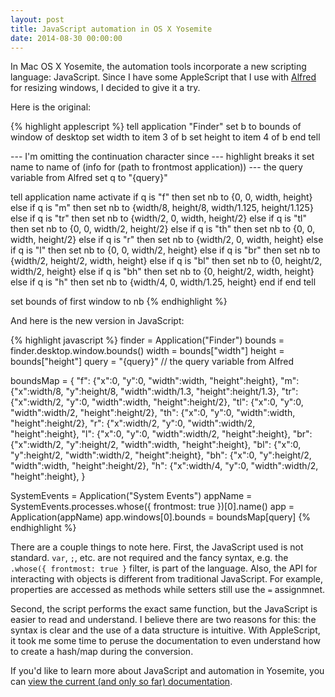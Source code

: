 ```yaml
---
layout: post
title: JavaScript automation in OS X Yosemite
date: 2014-08-30 00:00:00
---
```


In Mac OS X Yosemite, the automation tools incorporate a new scripting language: JavaScript. Since I have some AppleScript that I use with [Alfred](http://www.alfredapp.com/) for resizing windows, I decided to give it a try.

<!--more-->

Here is the original:

{% highlight applescript %}
tell application "Finder"
    set b to bounds of window of desktop
    set width to item 3 of b
    set height to item 4 of b
end tell
 
--- I'm omitting the continuation character since
--- highlight breaks it
set name to name of
  (info for
    (path to frontmost application))
--- the query variable from Alfred
set q to "{query}"
 
tell application name
    activate
    if q is "f" then
        set nb to
          {0, 0, width, height}
    else if q is "m" then
        set nb to
          {width/8, height/8, width/1.125, height/1.125}
    else if q is "tr" then
        set nb to {width/2, 0, width, height/2}
    else if q is "tl" then
        set nb to {0, 0, width/2, height/2}
    else if q is "th" then
        set nb to {0, 0, width, height/2}
    else if q is "r" then
        set nb to {width/2, 0, width, height}
    else if q is "l" then
        set nb to {0, 0, width/2, height}
    else if q is "br" then
        set nb to {width/2, height/2, width, height}
    else if q is "bl" then
        set nb to {0, height/2, width/2, height}
    else if q is "bh" then
        set nb to {0, height/2, width, height}
    else if q is "h" then
        set nb to {width/4, 0, width/1.25, height}
    end if
end tell

set bounds of first window to nb
{% endhighlight %}

And here is the new version in JavaScript:

{% highlight javascript %}
finder = Application("Finder")
bounds = finder.desktop.window.bounds()
width = bounds["width"]
height = bounds["height"]
query = "{query}" // the query variable from Alfred

boundsMap = {
  "f":  {"x":0, "y":0, "width":width, "height":height},
  "m":  {"x":width/8, "y":height/8, 
         "width":width/1.3, "height":height/1.3},
  "tr": {"x":width/2, "y":0, "width":width, "height":height/2},
  "tl": {"x":0, "y":0, "width":width/2, "height":height/2},
  "th": {"x":0, "y":0, "width":width, "height":height/2},
  "r":  {"x":width/2, "y":0, "width":width/2, "height":height},
  "l":  {"x":0, "y":0, "width":width/2, "height":height},
  "br": {"x":width/2, "y":height/2, "width":width, "height":height},
  "bl": {"x":0, "y":height/2, "width":width/2, "height":height},
  "bh": {"x":0, "y":height/2, "width":width, "height":height/2},
  "h":  {"x":width/4, "y":0, "width":width/2, "height":height},
}

SystemEvents = Application("System Events")
appName = SystemEvents.processes.whose({ frontmost: true })[0].name()
app = Application(appName)
app.windows[0].bounds = boundsMap[query]
{% endhighlight %}

There are a couple things to note here. First, the JavaScript used is not standard. `var`, `;`, etc. are not required and the fancy syntax, e.g. the `.whose({ frontmost: true }` filter, is part of the language. Also, the API for interacting with objects is different from traditional JavaScript. For example, properties are accessed as methods while setters still use the `=` assignmnet.

Second, the script performs the exact same function, but the JavaScript is easier to read and understand. I believe there are two reasons for this: the syntax is clear and the use of a data structure is intuitive. With AppleScript, it took me some time to peruse the documentation to even understand how to create a hash/map during the conversion.

If you'd like to learn more about JavaScript and automation in Yosemite, you can [view the current (and only so far) documentation](https://developer.apple.com/library/prerelease/mac/releasenotes/interapplicationcommunication/rn-javascriptforautomation/index.html).
